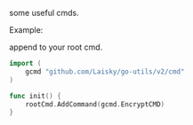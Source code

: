 some useful cmds.

Example:

append to your root cmd.

```go
import (
	gcmd "github.com/Laisky/go-utils/v2/cmd"
)

func init() {
	rootCmd.AddCommand(gcmd.EncryptCMD)
}

```
